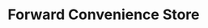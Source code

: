 ---
title: "Forward Convenience Store"
url: /pinconning/forward-convenience-store/
shop: convenience
---